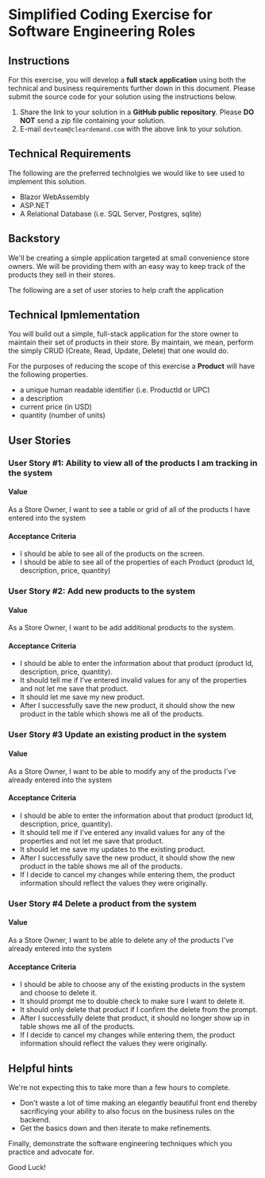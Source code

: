 # Simplified Coding Exercise for Software Engineering Roles

## Instructions

For this exercise, you will develop a **full stack application** using both the technical and business requirements further down in this document. Please submit the source code for your solution using the instructions below.

1. Share the link to your solution in a **GitHub public repository**.  Please **DO NOT** send a zip file containing your solution.
1. E-mail `devteam@cleardemand.com` with the above link to your solution.

## Technical Requirements

The following are the preferred technolgies we would like to see used to implement this solution.

* Blazor WebAssembly
* ASP.NET
* A Relational Database (i.e. SQL Server, Postgres, sqlite)

## Backstory

We'll be creating a simple application targeted at small convenience store owners.  We will be providing them with an easy way to keep track of the products they sell in their stores. 

The following are a set of user stories to help craft the application

## Technical Ipmlementation

You will build out a simple, full-stack application for the store owner to maintain their set of products in their store.  By maintain, we mean, perform the simply CRUD (Create, Read, Update, Delete) that one would do. 

For the purposes of reducing the scope of this exercise a **Product** will have the following properties.
  * a unique human readable identifier (i.e. ProductId or UPC)
  * a description
  * current price (in USD)
  * quantity (number of units)

## User Stories

### User Story #1: Ability to view all of the products I am tracking in the system

#### Value

As a Store Owner, I want to see a table or grid of all of the products I have entered into the system

#### Acceptance Criteria

* I should be able to see all of the products on the screen.
* I should be able to see all of the properties of each Product (product Id, description, price, quantity)

### User Story #2: Add new products to the system

#### Value

As a Store Owner, I want to be add additional products to the system.

#### Acceptance Criteria

* I should be able to enter the information about that product (product Id, description, price, quantity).
* It should tell me if I've entered invalid values for any of the properties and not let me save that product.
* It should let me save my new product.
* After I successfully save the new product, it should show the new product in the table which shows me all of the products.

### User Story #3 Update an existing product in the system

#### Value

As a Store Owner, I want to be able to modify any of the products I've already entered into the system

#### Acceptance Criteria

* I should be able to enter the information about that product (product Id, description, price, quantity).
* It should tell me if I've entered any invalid values for any of the properties and not let me save that product.
* It should let me save my updates to the existing product.
* After I successfully save the new product, it should show the new product in the table shows me all of the products.
* If I decide to cancel my changes while entering them, the product information should reflect the values they were originally.

### User Story #4 Delete a product from the system

#### Value

As a Store Owner, I want to be able to delete any of the products I've already entered into the system

#### Acceptance Criteria
* I should be able to choose any of the existing products in the system and choose to delete it.
* It should prompt me to double check to make sure I want to delete it.
* It should only delete that product if I confirm the delete from the prompt.
* After I successfully delete that product, it should no longer show up in table shows me all of the products.
* If I decide to cancel my changes while entering them, the product information should reflect the values they were originally.

## Helpful hints

We're not expecting this to take more than a few hours to complete.
* Don't waste a lot of time making an elegantly beautiful front end thereby sacrificying your ability to also focus on the business rules on the backend.
* Get the basics down and then iterate to make refinements.

Finally, demonstrate the software engineering techniques which you practice and advocate for.

Good Luck!
